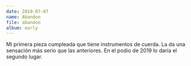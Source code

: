 ```yaml
---
date: 2019-07-07
name: Abandon
file: abandon
album: early
---
```


Mi primera pieza cumpleada que tiene instrumentos de cuerda. La da una sensación más serio que las anteriores. En el podio de 2019 lo daría el segundo lugar.
